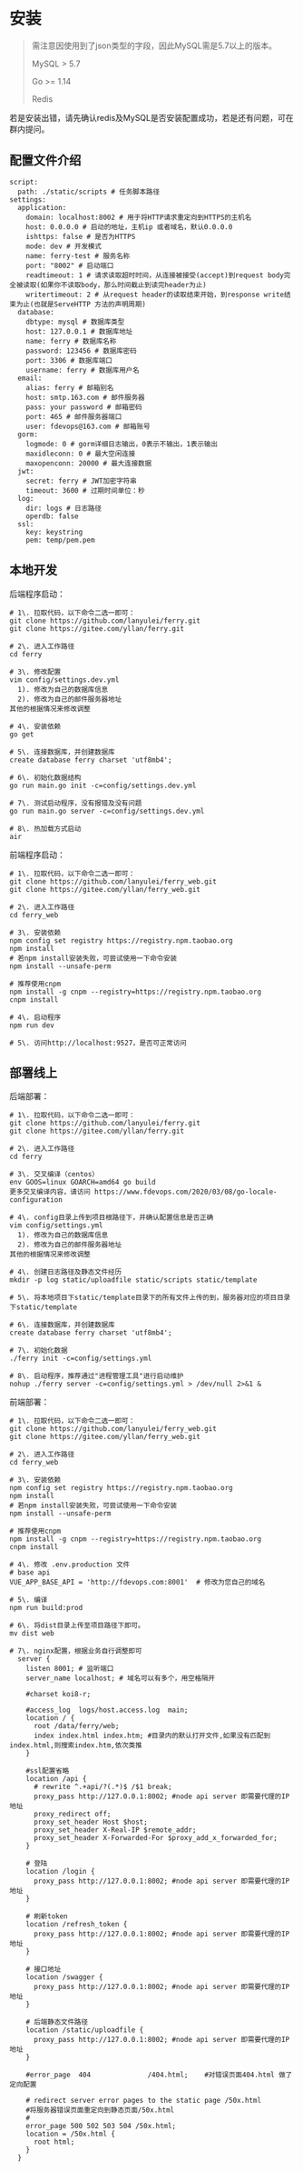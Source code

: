 # 安装

> 需注意因使用到了json类型的字段，因此MySQL需是5.7以上的版本。
> 
> MySQL > 5.7
> 
> Go >= 1.14
> 
> Redis

若是安装出错，请先确认redis及MySQL是否安装配置成功，若是还有问题，可在群内提问。

## 配置文件介绍

    script:
      path: ./static/scripts # 任务脚本路径
    settings:
      application:
        domain: localhost:8002 # 用于将HTTP请求重定向到HTTPS的主机名
        host: 0.0.0.0 # 启动的地址，主机ip 或者域名，默认0.0.0.0
        ishttps: false # 是否为HTTPS
        mode: dev # 开发模式
        name: ferry-test # 服务名称
        port: "8002" # 启动端口
        readtimeout: 1 # 请求读取超时时间，从连接被接受(accept)到request body完全被读取(如果你不读取body，那么时间截止到读完header为止)
        writertimeout: 2 # 从request header的读取结束开始，到response write结束为止(也就是ServeHTTP 方法的声明周期)
      database:
        dbtype: mysql # 数据库类型
        host: 127.0.0.1 # 数据库地址
        name: ferry # 数据库名称
        password: 123456 # 数据库密码
        port: 3306 # 数据库端口
        username: ferry # 数据库用户名
      email:
        alias: ferry # 邮箱别名
        host: smtp.163.com # 邮件服务器
        pass: your password # 邮箱密码
        port: 465 # 邮件服务器端口
        user: fdevops@163.com # 邮箱账号
      gorm:
        logmode: 0 # gorm详细日志输出，0表示不输出，1表示输出
        maxidleconn: 0 # 最大空闲连接
        maxopenconn: 20000 # 最大连接数据
      jwt:
        secret: ferry # JWT加密字符串
        timeout: 3600 # 过期时间单位：秒
      log:
        dir: logs # 日志路径
        operdb: false
      ssl:
        key: keystring
        pem: temp/pem.pem

## 本地开发

后端程序启动：

    # 1\. 拉取代码，以下命令二选一即可：
    git clone https://github.com/lanyulei/ferry.git
    git clone https://gitee.com/yllan/ferry.git

    # 2\. 进入工作路径
    cd ferry

    # 3\. 修改配置
    vim config/settings.dev.yml
      1). 修改为自己的数据库信息
      2). 修改为自己的邮件服务器地址
    其他的根据情况来修改调整

    # 4\. 安装依赖
    go get

    # 5\. 连接数据库，并创建数据库
    create database ferry charset 'utf8mb4';

    # 6\. 初始化数据结构
    go run main.go init -c=config/settings.dev.yml

    # 7\. 测试启动程序，没有报错及没有问题
    go run main.go server -c=config/settings.dev.yml

    # 8\. 热加载方式启动
    air

前端程序启动：

    # 1\. 拉取代码，以下命令二选一即可：
    git clone https://github.com/lanyulei/ferry_web.git
    git clone https://gitee.com/yllan/ferry_web.git

    # 2\. 进入工作路径
    cd ferry_web

    # 3\. 安装依赖
    npm config set registry https://registry.npm.taobao.org
    npm install
    # 若npm install安装失败，可尝试使用一下命令安装
    npm install --unsafe-perm

    # 推荐使用cnpm
    npm install -g cnpm --registry=https://registry.npm.taobao.org
    cnpm install

    # 4\. 启动程序
    npm run dev

    # 5\. 访问http://localhost:9527，是否可正常访问

## 部署线上

后端部署：

    # 1\. 拉取代码，以下命令二选一即可：
    git clone https://github.com/lanyulei/ferry.git
    git clone https://gitee.com/yllan/ferry.git

    # 2\. 进入工作路径
    cd ferry

    # 3\. 交叉编译（centos）
    env GOOS=linux GOARCH=amd64 go build
    更多交叉编译内容，请访问 https://www.fdevops.com/2020/03/08/go-locale-configuration

    # 4\. config目录上传到项目根路径下，并确认配置信息是否正确
    vim config/settings.yml
      1). 修改为自己的数据库信息
      2). 修改为自己的邮件服务器地址
    其他的根据情况来修改调整

    # 4\. 创建日志路径及静态文件经历
    mkdir -p log static/uploadfile static/scripts static/template

    # 5\. 将本地项目下static/template目录下的所有文件上传的到，服务器对应的项目目录下static/template

    # 6\. 连接数据库，并创建数据库
    create database ferry charset 'utf8mb4';

    # 7\. 初始化数据
    ./ferry init -c=config/settings.yml

    # 8\. 启动程序，推荐通过"进程管理工具"进行启动维护
    nohup ./ferry server -c=config/settings.yml > /dev/null 2>&1 &

前端部署：

    # 1\. 拉取代码，以下命令二选一即可：
    git clone https://github.com/lanyulei/ferry_web.git
    git clone https://gitee.com/yllan/ferry_web.git

    # 2\. 进入工作路径
    cd ferry_web

    # 3\. 安装依赖
    npm config set registry https://registry.npm.taobao.org
    npm install
    # 若npm install安装失败，可尝试使用一下命令安装
    npm install --unsafe-perm

    # 推荐使用cnpm
    npm install -g cnpm --registry=https://registry.npm.taobao.org
    cnpm install

    # 4\. 修改 .env.production 文件
    # base api
    VUE_APP_BASE_API = 'http://fdevops.com:8001'  # 修改为您自己的域名

    # 5\. 编译
    npm run build:prod

    # 6\. 将dist目录上传至项目路径下即可。
    mv dist web

    # 7\. nginx配置，根据业务自行调整即可
      server {
        listen 8001; # 监听端口
        server_name localhost; # 域名可以有多个，用空格隔开

        #charset koi8-r;

        #access_log  logs/host.access.log  main;
        location / {
          root /data/ferry/web;
          index index.html index.htm; #目录内的默认打开文件,如果没有匹配到index.html,则搜索index.htm,依次类推
        }

        #ssl配置省略
        location /api {
          # rewrite ^.+api/?(.*)$ /$1 break;
          proxy_pass http://127.0.0.1:8002; #node api server 即需要代理的IP地址
          proxy_redirect off;
          proxy_set_header Host $host;
          proxy_set_header X-Real-IP $remote_addr;
          proxy_set_header X-Forwarded-For $proxy_add_x_forwarded_for;
        }

        # 登陆
        location /login {
          proxy_pass http://127.0.0.1:8002; #node api server 即需要代理的IP地址
        }

        # 刷新token
        location /refresh_token {
          proxy_pass http://127.0.0.1:8002; #node api server 即需要代理的IP地址
        }

        # 接口地址
        location /swagger {
          proxy_pass http://127.0.0.1:8002; #node api server 即需要代理的IP地址
        }

        # 后端静态文件路径
        location /static/uploadfile {
          proxy_pass http://127.0.0.1:8002; #node api server 即需要代理的IP地址
        }

        #error_page  404              /404.html;    #对错误页面404.html 做了定向配置

        # redirect server error pages to the static page /50x.html
        #将服务器错误页面重定向到静态页面/50x.html
        #
        error_page 500 502 503 504 /50x.html;
        location = /50x.html {
          root html;
        }
      }
